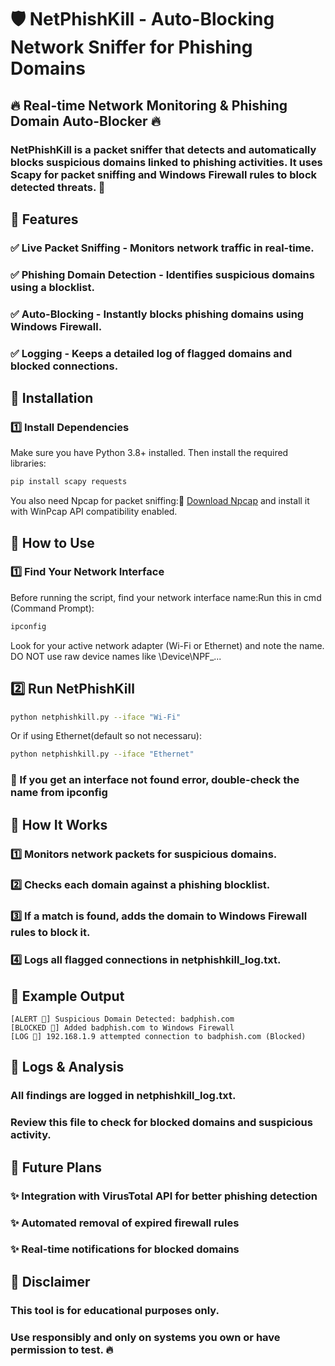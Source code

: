 # 🛡️ NetPhishKill - Auto-Blocking Network Sniffer for Phishing Domains

## 🔥 Real-time Network Monitoring & Phishing Domain Auto-Blocker 🔥

### NetPhishKill is a packet sniffer that detects and automatically blocks suspicious domains linked to phishing activities. It uses Scapy for packet sniffing and Windows Firewall rules to block detected threats. 🚀

## 🔹 Features

### ✅ Live Packet Sniffing - Monitors network traffic in real-time.
### ✅ Phishing Domain Detection - Identifies suspicious domains using a blocklist.
### ✅ Auto-Blocking - Instantly blocks phishing domains using Windows Firewall.
### ✅ Logging - Keeps a detailed log of flagged domains and blocked connections.

## 🔹 Installation

### 1️⃣ Install Dependencies

Make sure you have Python 3.8+ installed. Then install the required libraries:

```bash
pip install scapy requests
```

You also need Npcap for packet sniffing:🔗 [Download Npcap](https://nmap.org/download.html) and install it with WinPcap API compatibility enabled.

## 🔹 How to Use

### 1️⃣ Find Your Network Interface

Before running the script, find your network interface name:Run this in cmd (Command Prompt):
```bash
ipconfig
```
Look for your active network adapter (Wi-Fi or Ethernet) and note the name. DO NOT use raw device names like \Device\NPF_...

## 2️⃣ Run NetPhishKill
```bash
python netphishkill.py --iface "Wi-Fi"
```
Or if using Ethernet(default so not necessaru):
```bash
python netphishkill.py --iface "Ethernet"
```
### 🔹 If you get an interface not found error, double-check the name from ipconfig

## 🔹 How It Works

### 1️⃣ Monitors network packets for suspicious domains.
### 2️⃣ Checks each domain against a phishing blocklist.
### 3️⃣ If a match is found, adds the domain to Windows Firewall rules to block it.
### 4️⃣ Logs all flagged connections in netphishkill_log.txt.

## 🔹 Example Output
```
[ALERT 🚨] Suspicious Domain Detected: badphish.com
[BLOCKED 🛑] Added badphish.com to Windows Firewall
[LOG 📝] 192.168.1.9 attempted connection to badphish.com (Blocked)
```

## 🔹 Logs & Analysis

### All findings are logged in netphishkill_log.txt. 
### Review this file to check for blocked domains and suspicious activity.

## 🔹 Future Plans

### ✨ Integration with VirusTotal API for better phishing detection
### ✨ Automated removal of expired firewall rules
### ✨ Real-time notifications for blocked domains

## 🔹 Disclaimer

### This tool is for educational purposes only. 
### Use responsibly and only on systems you own or have permission to test. 🔥


